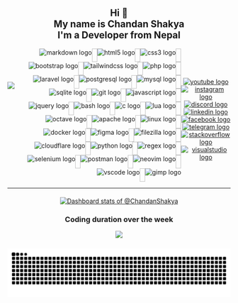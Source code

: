 <h2 align="center">Hi 👋<br>My name is Chandan Shakya<br>I'm a Developer from Nepal</h3>

<div style="display: flex; align-items: center;">
  <img align="left" height="150" src="https://i.imgur.com/W5RBIrx.gif" />

  <div style="display: flex; flex-wrap: wrap; justify-content: flex-end; flex-grow: 1;">
    <img src="https://skillicons.dev/icons?i=md" height="30" alt="markdown logo" />
    <img width="12" />
    <img src="https://skillicons.dev/icons?i=html" height="30" alt="html5 logo" />
    <img width="12" />
    <img src="https://skillicons.dev/icons?i=css" height="30" alt="css3 logo" />
    <img width="12" />
    <img src="https://skillicons.dev/icons?i=bootstrap" height="30" alt="bootstrap logo" />
    <img width="12" />
    <img src="https://skillicons.dev/icons?i=tailwind" height="30" alt="tailwindcss logo" />
    <img width="12" />
    <img src="https://skillicons.dev/icons?i=php" height="30" alt="php logo" />
    <img width="12" />
    <img src="https://skillicons.dev/icons?i=laravel" height="30" alt="laravel logo" />
    <img width="12" />
    <img src="https://skillicons.dev/icons?i=postgres" height="30" alt="postgresql logo" />
    <img width="12" />
    <img src="https://skillicons.dev/icons?i=mysql" height="30" alt="mysql logo" />
    <img width="12" />
    <img src="https://skillicons.dev/icons?i=sqlite" height="30" alt="sqlite logo" />
    <img width="12" />
    <img src="https://skillicons.dev/icons?i=git" height="30" alt="git logo" />
    <img width="12" />
    <img src="https://skillicons.dev/icons?i=js" height="30" alt="javascript logo" />
    <img width="12" />
    <img src="https://skillicons.dev/icons?i=jquery" height="30" alt="jquery logo" />
    <img width="12" />
    <img src="https://skillicons.dev/icons?i=bash" height="30" alt="bash logo" />
    <img width="12" />
    <img src="https://skillicons.dev/icons?i=c" height="30" alt="c logo" />
    <img width="12" />
    <img src="https://skillicons.dev/icons?i=lua" height="30" alt="lua logo" />
    <img width="12" />
    <img src="https://skillicons.dev/icons?i=octave" height="30" alt="octave logo" />
    <img width="12" />
    <img src="https://cdn.jsdelivr.net/gh/devicons/devicon/icons/apache/apache-original.svg" height="30" alt="apache logo" />
    <img width="12" />
    <img src="https://skillicons.dev/icons?i=linux" height="30" alt="linux logo" />
    <img width="12" />
    <img src="https://skillicons.dev/icons?i=docker" height="30" alt="docker logo" />
    <img width="12" />
    <img src="https://skillicons.dev/icons?i=figma" height="30" alt="figma logo" />
    <img width="12" />
    <img src="https://cdn.jsdelivr.net/gh/devicons/devicon/icons/filezilla/filezilla-plain.svg" height="30" alt="filezilla logo" />
    <img width="12" />
    <img src="https://skillicons.dev/icons?i=cloudflare" height="30" alt="cloudflare logo" />
    <img width="12" />
    <img src="https://skillicons.dev/icons?i=py" height="30" alt="python logo" />
    <img width="12" />
    <img src="https://skillicons.dev/icons?i=regex" height="30" alt="regex logo" />
    <img width="12" />
    <img src="https://skillicons.dev/icons?i=selenium" height="30" alt="selenium logo" />
    <img width="12" />
    <img src="https://skillicons.dev/icons?i=postman" height="30" alt="postman logo" />
    <img width="12" />
    <img src="https://skillicons.dev/icons?i=neovim" height="30" alt="neovim logo" />
    <img width="12" />
    <img src="https://skillicons.dev/icons?i=vscode" height="30" alt="vscode logo" />
    <img width="12" />
    <img src="https://cdn.jsdelivr.net/gh/devicons/devicon/icons/gimp/gimp-original.svg" height="30" alt="gimp logo" />
  </div>
  <div align="center" style="margin-top: 20px;">
  <a href="https://www.youtube.com/@chandanshakya" target="_blank">
    <img src="https://img.shields.io/static/v1?message=Youtube&logo=youtube&label=&color=FF0000&logoColor=white&labelColor=&style=for-the-badge" height="35" alt="youtube logo"  />
  </a>
  <a href="https://www.instagram.com/_chandanshakya/" target="_blank">
    <img src="https://img.shields.io/static/v1?message=Instagram&logo=instagram&label=&color=E4405F&logoColor=white&labelColor=&style=for-the-badge" height="35" alt="instagram logo"  />
  </a>
  <a href="discordapp.com/users/846058890239672382" target="_blank">
    <img src="https://img.shields.io/static/v1?message=Discord&logo=discord&label=&color=7289DA&logoColor=white&labelColor=&style=for-the-badge" height="35" alt="discord logo"  />
  </a>
  <a href="https://www.linkedin.com/in/chandanshakya/" target="_blank">
    <img src="https://img.shields.io/static/v1?message=LinkedIn&logo=linkedin&label=&color=0077B5&logoColor=white&labelColor=&style=for-the-badge" height="35" alt="linkedin logo"  />
  </a>
  <a href="https://www.facebook.com/Chandan.UwU/" target="_blank">
    <img src="https://img.shields.io/static/v1?message=Facebook&logo=facebook&label=&color=1877F2&logoColor=white&labelColor=&style=for-the-badge" height="35" alt="facebook logo"  />
  </a>
  <a href="https://t.me/ChandanUwU" target="_blank">
    <img src="https://img.shields.io/static/v1?message=Telegram&logo=telegram&label=&color=2CA5E0&logoColor=white&labelColor=&style=for-the-badge" height="35" alt="telegram logo"  />
  </a>
  <a href="https://stackoverflow.com/users/18991653/zxy-cc-3ag13" target="_blank">
    <img src="https://img.shields.io/static/v1?message=Stackoverflow&logo=stackoverflow&label=&color=FE7A16&logoColor=white&labelColor=&style=for-the-badge" height="35" alt="stackoverflow logo"  />
  </a>
  <a href="https://marketplace.visualstudio.com/publishers/ChandanShakya" target="_blank">
    <img src="https://img.shields.io/static/v1?message=Visual%20Studio%20Marketplace&logo=visualstudio&label=&color=e2165e&logoColor=white&labelColor=&style=for-the-badge" height="35" alt="visualstudio logo"  />
  </a>
</div>
</div>

---

<div align="center" style="margin-top: 20px;">
<a href="https://next.ossinsight.io/widgets/official/compose-user-dashboard-stats?user_id=70548117" target="_blank" style="display: block" align="center">
  <picture>
    <source media="(prefers-color-scheme: dark)" srcset="https://next.ossinsight.io/widgets/official/compose-user-dashboard-stats/thumbnail.png?user_id=70548117&image_size=auto&color_scheme=dark" width="771" height="auto">
    <img alt="Dashboard stats of @ChandanShakya" src="https://next.ossinsight.io/widgets/official/compose-user-dashboard-stats/thumbnail.png?user_id=70548117&image_size=auto&color_scheme=light" width="771" height="auto">
  </picture>
</a>
</div>

<div align="center" style="margin-top: 20px;">
<h3 align="center">Coding duration over the week</h3>
<img src="https://wakatime.com/share/@ChandanShakya/9d057187-f3c0-4c34-9e9f-5f80219d9356.svg" width="600vw"/>
</div>

<div align="center" style="margin-top: 20px;">
<img src="https://raw.githubusercontent.com/chandanshakya/chandanshakya/images/snake.svg" alt="Snake animation" />
</div>

